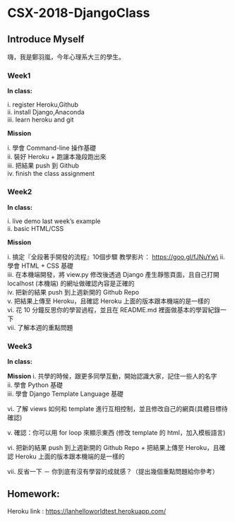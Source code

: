 # CSX-2018-DjangoClass

## Introduce Myself

嗨，我是鄭羽嵐，今年心理系大三的學生。

### Week1

**In class:**

i. register Heroku,Github \
ii. install Django,Anaconda\
iii. learn heroku and git

**Mission**

i. 學會 Command-line 操作基礎\
ii. 裝好 Heroku + 跑讓本幾段跑出來\
iii. 把結果 push 到 Github\
iv. finish the class assignment

### Week2

**In class:**

i. live demo last week’s example\
ii. basic HTML/CSS

**Mission**

i. 搞定『全段著手開發的流程』10個步驟
   教學影片： https://goo.gl/fJNuYw\
ii. 學會 HTML + CSS 基礎\
iii. 在本機端開發，將 view.py 修改後透過 Django 產生靜態頁面，且自己打開 localhost (本機端) 的網址做確認內容是正確的\
iv. 把新的結果 push 到上週新開的 Github Repo\
v. 把結果上傳至 Heroku，且確認 Heroku 上面的版本跟本機端的是一樣的\
vi. 花 10 分鐘反思你的學習過程，並且在 README.md 裡面做基本的學習紀錄一下\
vii. 了解本週的重點問題

### Week3

**In class:**


**Mission**
i. 共學的時候，跟更多同學互動，開始認識大家，記住一些人的名字\
ii. 學會 Python 基礎\
iii. 學會 Django Template Language 基礎

vi. 了解 views 如何和 template 進行互相控制，並且修改自己的網頁(具體目標待確認)

v. 確認：你可以用 for loop 來顯示東西 (修改 template 的 html，加入模板語言)

vi. 把新的結果 push 到上週新開的 Github Repo + 把結果上傳至 Heroku，且確認 Heroku 上面的版本跟本機端的是一樣的

vii. 反省一下 － 你到底有沒有學習的成就感？（提出幾個重點問題給你參考）


## Homework:

Heroku link : https://lanhelloworldtest.herokuapp.com/
